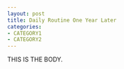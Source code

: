```yaml
--- 
layout: post
title: Daily Routine One Year Later
categories:
- CATEGORY1
- CATEGORY2
---
```


THIS IS THE BODY.
